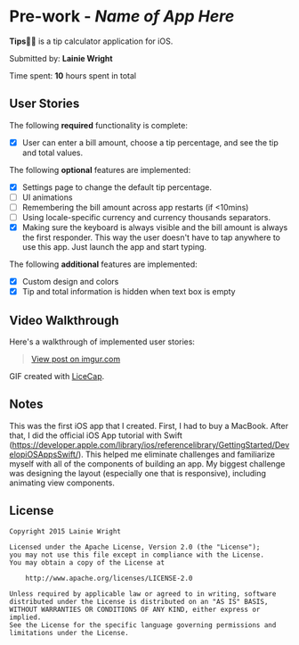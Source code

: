 # Pre-work - *Name of App Here*

**Tips👍🏼** is a tip calculator application for iOS.

Submitted by: **Lainie Wright**

Time spent: **10** hours spent in total

## User Stories

The following **required** functionality is complete:
* [x] User can enter a bill amount, choose a tip percentage, and see the tip and total values.

The following **optional** features are implemented:
* [x] Settings page to change the default tip percentage.
* [ ] UI animations
* [ ] Remembering the bill amount across app restarts (if <10mins)
* [ ] Using locale-specific currency and currency thousands separators.
* [x] Making sure the keyboard is always visible and the bill amount is always the first responder. This way the user doesn't have to tap anywhere to use this app. Just launch the app and start typing.

The following **additional** features are implemented:

- [x] Custom design and colors
- [x] Tip and total information is hidden when text box is empty

## Video Walkthrough 

Here's a walkthrough of implemented user stories:

<blockquote class="imgur-embed-pub" lang="en" data-id="CJ0fiOX"><a href="//imgur.com/CJ0fiOX">View post on imgur.com</a></blockquote><script async src="//s.imgur.com/min/embed.js" charset="utf-8"></script>

GIF created with [LiceCap](http://www.cockos.com/licecap/).

## Notes

This was the first iOS app that I created. First, I had to buy a MacBook. After that, I did the official iOS App tutorial with Swift (https://developer.apple.com/library/ios/referencelibrary/GettingStarted/DevelopiOSAppsSwift/). This helped me eliminate challenges and familiarize myself with all of the components of building an app. My biggest challenge was designing the layout (especially one that is responsive), including animating view components. 

## License

    Copyright 2015 Lainie Wright

    Licensed under the Apache License, Version 2.0 (the "License");
    you may not use this file except in compliance with the License.
    You may obtain a copy of the License at

        http://www.apache.org/licenses/LICENSE-2.0

    Unless required by applicable law or agreed to in writing, software
    distributed under the License is distributed on an "AS IS" BASIS,
    WITHOUT WARRANTIES OR CONDITIONS OF ANY KIND, either express or implied.
    See the License for the specific language governing permissions and
    limitations under the License.
